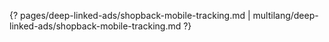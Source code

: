 {? pages/deep-linked-ads/shopback-mobile-tracking.md | multilang/deep-linked-ads/shopback-mobile-tracking.md ?}

